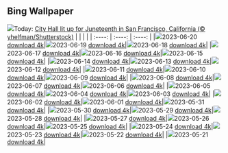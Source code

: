 ## Bing Wallpaper
![](./wallpaper/2023-06-20.jpg)Today: [City Hall lit up for Juneteenth in San Francisco, California (© yhelfman/Shutterstock)](./wallpaper/2023-06-20.jpg)
|      |      |      |
| :----: | :----: | :----: |
|![](./wallpaper/2023-06-20_sm.jpg)2023-06-20 [download 4k](./wallpaper/2023-06-20.jpg)|![](./wallpaper/2023-06-19_sm.jpg)2023-06-19 [download 4k](./wallpaper/2023-06-19.jpg)|![](./wallpaper/2023-06-18_sm.jpg)2023-06-18 [download 4k](./wallpaper/2023-06-18.jpg)|
|![](./wallpaper/2023-06-17_sm.jpg)2023-06-17 [download 4k](./wallpaper/2023-06-17.jpg)|![](./wallpaper/2023-06-16_sm.jpg)2023-06-16 [download 4k](./wallpaper/2023-06-16.jpg)|![](./wallpaper/2023-06-15_sm.jpg)2023-06-15 [download 4k](./wallpaper/2023-06-15.jpg)|
|![](./wallpaper/2023-06-14_sm.jpg)2023-06-14 [download 4k](./wallpaper/2023-06-14.jpg)|![](./wallpaper/2023-06-13_sm.jpg)2023-06-13 [download 4k](./wallpaper/2023-06-13.jpg)|![](./wallpaper/2023-06-12_sm.jpg)2023-06-12 [download 4k](./wallpaper/2023-06-12.jpg)|
|![](./wallpaper/2023-06-11_sm.jpg)2023-06-11 [download 4k](./wallpaper/2023-06-11.jpg)|![](./wallpaper/2023-06-10_sm.jpg)2023-06-10 [download 4k](./wallpaper/2023-06-10.jpg)|![](./wallpaper/2023-06-09_sm.jpg)2023-06-09 [download 4k](./wallpaper/2023-06-09.jpg)|
|![](./wallpaper/2023-06-08_sm.jpg)2023-06-08 [download 4k](./wallpaper/2023-06-08.jpg)|![](./wallpaper/2023-06-07_sm.jpg)2023-06-07 [download 4k](./wallpaper/2023-06-07.jpg)|![](./wallpaper/2023-06-06_sm.jpg)2023-06-06 [download 4k](./wallpaper/2023-06-06.jpg)|
|![](./wallpaper/2023-06-05_sm.jpg)2023-06-05 [download 4k](./wallpaper/2023-06-05.jpg)|![](./wallpaper/2023-06-04_sm.jpg)2023-06-04 [download 4k](./wallpaper/2023-06-04.jpg)|![](./wallpaper/2023-06-03_sm.jpg)2023-06-03 [download 4k](./wallpaper/2023-06-03.jpg)|
|![](./wallpaper/2023-06-02_sm.jpg)2023-06-02 [download 4k](./wallpaper/2023-06-02.jpg)|![](./wallpaper/2023-06-01_sm.jpg)2023-06-01 [download 4k](./wallpaper/2023-06-01.jpg)|![](./wallpaper/2023-05-31_sm.jpg)2023-05-31 [download 4k](./wallpaper/2023-05-31.jpg)|
|![](./wallpaper/2023-05-30_sm.jpg)2023-05-30 [download 4k](./wallpaper/2023-05-30.jpg)|![](./wallpaper/2023-05-29_sm.jpg)2023-05-29 [download 4k](./wallpaper/2023-05-29.jpg)|![](./wallpaper/2023-05-28_sm.jpg)2023-05-28 [download 4k](./wallpaper/2023-05-28.jpg)|
|![](./wallpaper/2023-05-27_sm.jpg)2023-05-27 [download 4k](./wallpaper/2023-05-27.jpg)|![](./wallpaper/2023-05-26_sm.jpg)2023-05-26 [download 4k](./wallpaper/2023-05-26.jpg)|![](./wallpaper/2023-05-25_sm.jpg)2023-05-25 [download 4k](./wallpaper/2023-05-25.jpg)|
|![](./wallpaper/2023-05-24_sm.jpg)2023-05-24 [download 4k](./wallpaper/2023-05-24.jpg)|![](./wallpaper/2023-05-23_sm.jpg)2023-05-23 [download 4k](./wallpaper/2023-05-23.jpg)|![](./wallpaper/2023-05-22_sm.jpg)2023-05-22 [download 4k](./wallpaper/2023-05-22.jpg)|
|![](./wallpaper/2023-05-21_sm.jpg)2023-05-21 [download 4k](./wallpaper/2023-05-21.jpg)|